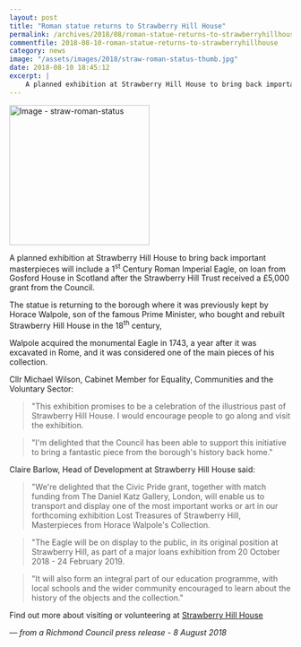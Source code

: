 ```yaml
---
layout: post
title: "Roman statue returns to Strawberry Hill House"
permalink: /archives/2018/08/roman-statue-returns-to-strawberryhillhouse.html
commentfile: 2018-08-10-roman-statue-returns-to-strawberryhillhouse
category: news
image: "/assets/images/2018/straw-roman-status-thumb.jpg"
date: 2018-08-10 18:45:12
excerpt: |
    A planned exhibition at Strawberry Hill House to bring back important masterpieces will include a 1<sup>st</sup> Century Roman Imperial Eagle, on loan from Gosford House in Scotland after the Strawberry Hill Trust received a &pound;5,000 grant from the Council.   
---
```

<a href="/assets/images/2018/straw-roman-status.jpg" title="Click for a larger image"><img src="/assets/images/2018/straw-roman-status-thumb.jpg" width="250" alt="Image - straw-roman-status"  class="photo right"/></a>

A planned exhibition at Strawberry Hill House to bring back important masterpieces will include a 1<sup>st</sup> Century Roman Imperial Eagle, on loan from Gosford House in Scotland after the Strawberry Hill Trust received a &pound;5,000 grant from the Council.

The statue is returning to the borough where it was previously kept by Horace Walpole, son of the famous Prime Minister, who bought and rebuilt Strawberry Hill House in the 18<sup>th</sup> century,

Walpole acquired the monumental Eagle in 1743, a year after it was excavated in Rome, and it was considered one of the main pieces of his collection.

Cllr Michael Wilson, Cabinet Member for Equality, Communities and the Voluntary Sector:

> "This exhibition promises to be a celebration of the illustrious past of Strawberry Hill House. I would encourage people to go along and visit the exhibition.

> "I'm delighted that the Council has been able to support this initiative to bring a fantastic piece from the borough's history back home."

Claire Barlow, Head of Development at Strawberry Hill House said:

> "We're delighted that the Civic Pride grant, together with match funding from The Daniel Katz Gallery, London, will enable us to transport and display one of the most important works or art in our forthcoming exhibition Lost Treasures of Strawberry Hill, Masterpieces from Horace Walpole's Collection.

> "The Eagle will be on display to the public, in its original position at Strawberry Hill, as part of a major loans exhibition from 20 October 2018 - 24 February 2019.

> "It will also form an integral part of our education programme, with local schools and the wider community encouraged to learn about the history of the objects and the collection."

Find out more about visiting or volunteering at [Strawberry Hill House](http://www.strawberryhillhouse.org.uk/losttreasures)

<cite>&mdash; from a Richmond Council press release - 8 August 2018</cite>
